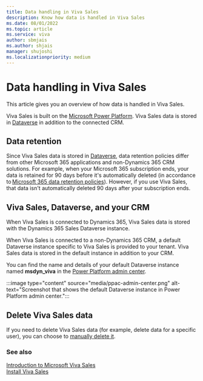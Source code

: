 ```yaml
---
title: Data handling in Viva Sales 
description: Know how data is handled in Viva Sales 
ms.date: 08/01/2022
ms.topic: article
ms.service: viva
author: sbmjais
ms.author: shjais
manager: shujoshi
ms.localizationpriority: medium
---
```



# Data handling in Viva Sales 

This article gives you an overview of how data is handled in Viva Sales.

Viva Sales is built on the [Microsoft Power Platform](https://powerplatform.microsoft.com/). Viva Sales data is stored in [Dataverse](/powerapps/maker/common-data-service/data-platform-intro) in addition to the connected CRM.

## Data retention 

Since Viva Sales data is stored in [Dataverse](/powerapps/maker/common-data-service/data-platform-intro), data retention policies differ from other Microsoft 365 applications and non-Dynamics 365 CRM solutions. For example, when your Microsoft 365 subscription ends, your data is retained for 90 days before it's automatically deleted (in accordance to [Microsoft 365 data retention policies](/microsoft-365/compliance/retention-policies)). However, if you use Viva Sales, that data isn't automatically deleted 90 days after your subscription ends.  

## Viva Sales, Dataverse, and your CRM

When Viva Sales is connected to Dynamics 365, Viva Sales data is stored with the Dynamics 365 Sales Dataverse instance.

When Viva Sales is connected to a non-Dynamics 365 CRM, a default Dataverse instance specific to Viva Sales is provided to your tenant. Viva Sales data is stored in the default instance in addition to your CRM. 

You can find the name and details of your default Dataverse instance named **msdyn_viva** in the [Power Platform admin center](https://admin.powerplatform.microsoft.com/).

:::image type="content" source="media/ppac-admin-center.png" alt-text="Screenshot that shows the default Dataverse instance in Power Platform admin center.":::

## Delete Viva Sales data 

If you need to delete Viva Sales data (for example, delete data for a specific user), you can choose to [manually delete it](/power-platform/admin/remove-user-personal-data). 

### See also

[Introduction to Microsoft Viva Sales](introduction.md)<br>
[Install Viva Sales](install-viva-sales.md)